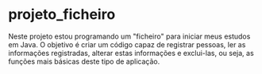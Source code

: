 # projeto_ficheiro
Neste projeto estou programando um "ficheiro" para iniciar meus estudos em Java. O objetivo é criar um código capaz de registrar pessoas, ler as informações registradas, alterar estas informações e exclui-las, ou seja, as funções mais básicas deste tipo de aplicação.
